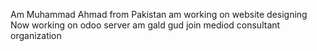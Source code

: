 Am Muhammad Ahmad from Pakistan
am working on website designing
Now working on odoo server
am gald gud join mediod consultant organization 
